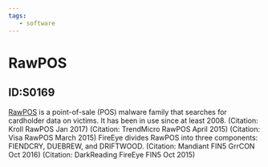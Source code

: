 ```yaml
---
tags:
   - software
---
```

# RawPOS
## ID:S0169
[RawPOS](software/S0169) is a point-of-sale (POS) malware family that searches for cardholder data on victims. It has been in use since at least 2008. (Citation: Kroll RawPOS Jan 2017) (Citation: TrendMicro RawPOS April 2015) (Citation: Visa RawPOS March 2015) FireEye divides RawPOS into three components: FIENDCRY, DUEBREW, and DRIFTWOOD. (Citation: Mandiant FIN5 GrrCON Oct 2016) (Citation: DarkReading FireEye FIN5 Oct 2015)
